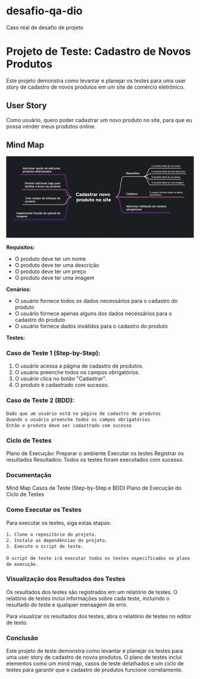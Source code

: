 # desafio-qa-dio
Caso real de desafio de projeto

# Projeto de Teste: Cadastro de Novos Produtos

Este projeto demonstra como levantar e planejar os testes para uma user story de cadastro de novos produtos em um site de comércio eletrônico.

## User Story

Como usuário, quero poder cadastrar um novo produto no site, para que eu possa vender meus produtos online.

## Mind Map

![Mind Map](image/mind-map.png)



**Requisitos:**

- O produto deve ter um nome
- O produto deve ter uma descrição
- O produto deve ter um preço
- O produto deve ter uma imagem

**Cenários:**

- O usuário fornece todos os dados necessários para o cadastro do produto
- O usuário fornece apenas alguns dos dados necessários para o cadastro do produto
- O usuário fornece dados inválidos para o cadastro do produto

**Testes:**

### Caso de Teste 1 (Step-by-Step):

1. O usuário acessa a página de cadastro de produtos.
2. O usuário preenche todos os campos obrigatórios.
3. O usuário clica no botão "Cadastrar".
4. O produto é cadastrado com sucesso.

### Caso de Teste 2 (BDD):

```gherkin
Dado que um usuário está na página de cadastro de produtos
Quando o usuário preenche todos os campos obrigatórios
Então o produto deve ser cadastrado com sucesso
```

### Ciclo de Testes
Plano de Execução:
Preparar o ambiente
Executar os testes
Registrar os resultados
Resultados:
Todos os testes foram executados com sucesso.

### Documentação
Mind Map
Casos de Teste (Step-by-Step e BDD)
Plano de Execução do Ciclo de Testes

### Como Executar os Testes
Para executar os testes, siga estas etapas:
```
1. Clone o repositório do projeto.
2. Instale as dependências do projeto.
3. Execute o script de teste.

O script de teste irá executar todos os testes especificados no plano de execução.
```

### Visualização dos Resultados dos Testes
Os resultados dos testes são registrados em um relatório de testes. O relatório de testes inclui informações sobre cada teste, incluindo o resultado do teste e qualquer mensagem de erro.

Para visualizar os resultados dos testes, abra o relatório de testes no editor de texto.

### Conclusão

Este projeto de teste demonstra como levantar e planejar os testes para uma user story de cadastro de novos produtos. O plano de testes inclui elementos como um mind map, casos de teste detalhados e um ciclo de testes para garantir que o cadastro de produtos funcione corretamente.

